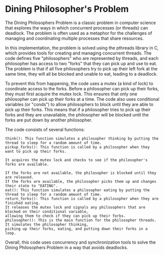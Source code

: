 # Dining Philosopher's Problem

The Dining Philosophers Problem is a classic problem in computer science that explores the ways in which 
concurrent processes (or threads) can deadlock. 
The problem is often used as a metaphor for the challenges of managing and coordinating multiple processes that share resources.

In this implementation, the problem is solved using the pthreads library in C, which provides tools
for creating and managing concurrent threads. The code defines five "philosophers" who are represented by threads,
and each philosopher has access to two "forks" that they can pick up and use to eat. 
The problem is that if all five philosophers try to pick up their left fork at the same time, 
they will all be blocked and unable to eat, leading to a deadlock.

To prevent this from happening, the code uses a mutex (a kind of lock) to coordinate access to the forks. 
Before a philosopher can pick up their forks, they must first acquire the mutex lock. 
This ensures that only one philosopher can pick up their forks at a time. 
The code also uses conditional variables (or "conds") to allow philosophers to block until they are able to pick up their forks. 
This means that if a philosopher tries to pick up their forks and they are unavailable, 
the philosopher will be blocked until the forks are put down by another philosopher.

The code consists of several functions:

    think(): This function simulates a philosopher thinking by putting the thread to sleep for a random amount of time.
    pickup_forks(): This function is called by a philosopher when they want to pick up their forks. 
    
    It acquires the mutex lock and checks to see if the philosopher's forks are available. 
    
    If the forks are not available, the philosopher is blocked until they are released. 
    If the forks are available, the philosopher picks them up and changes their state to "EATING".
    eat(): This function simulates a philosopher eating by putting the thread to sleep for a random amount of time.
    return_forks(): This function is called by a philosopher when they are finished eating. 
    It releases the mutex lock and signals any philosophers that are blocked on their conditional variable, 
    allowing them to check if they can pick up their forks.
    philosopher(): This is the main function for the philosopher threads. It simulates the philosopher thinking, 
    picking up their forks, eating, and putting down their forks in a loop.

Overall, this code uses concurrency and synchronization tools to solve the Dining Philosophers Problem in a way that avoids deadlocks.
